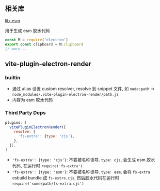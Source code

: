 ## 相关库

[lib-esm](https://www.npmjs.com/package/lib-esm)

用于生成 esm 胶水代码

```js
const M = require('electron')
export const clipboard = M.clipboard
// more...
```

## vite-plugin-electron-render

### builtin

- 通过 alias 设置 custom resolver, resolve 到 snippet 文件, 如 `node:path` -> `node_modules/.vite-plugin-electron-render/path.js`
- 内容为 esm 胶水代码

### Third Party Deps

```js
plugins: [
  vitePluginElectronRender({
    resolve: {
      'fs-extra': {type: 'cjs'},
    },
  }),
]
```

- `'fs-extra': {type: 'cjs'}`: 不要被名称误导, `type: cjs`, 会生成 esm 胶水代码, 在运行时 `require('fs-extra')`
- `'fs-extra': {type: 'esm'}`: 不要被名称误导, `type: esm`, 会将 `fs-extra` esbuild bundle 成 `fs-extra.cjs`, 然后胶水代码在运行时 `require('some/path/fs-extra.cjs')`
